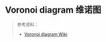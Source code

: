 # Voronoi diagram 维诺图

> 参考资料：
>
> * [Voronoi diagram Wiki](https://en.wikipedia.org/wiki/Voronoi_diagram)